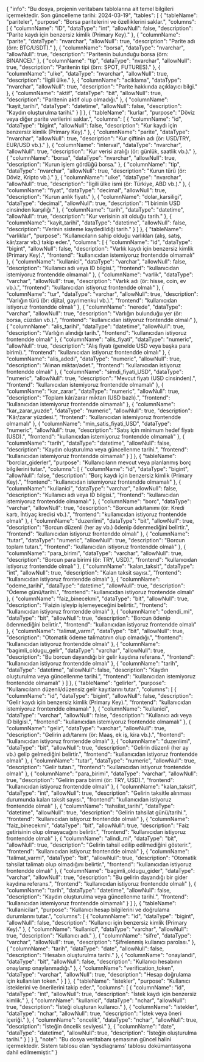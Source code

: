 {
  "info": "Bu dosya, projenin veritabanı tablolarına ait temel bilgileri içermektedir. Son güncelleme tarihi: 2024-03-19",
  "tables": [
    {
      "tableName": "pariteler",
      "purpose": "Borsa paritelerini ve özelliklerini saklar.",
      "columns": [
        {
          "columnName": "ID",
          "dataType": "int",
          "allowNull": false,
          "description": "Parite kaydı için benzersiz kimlik (Primary Key)."
        },
        {
          "columnName": "parite",
          "dataType": "nvarchar",
          "allowNull": true,
          "description": "Parite adı (örn: BTC/USDT)."
        },
        {
          "columnName": "borsa",
          "dataType": "nvarchar",
          "allowNull": true,
          "description": "Paritenin bulunduğu borsa (örn: BINANCE)."
        },
        {
          "columnName": "tip",
          "dataType": "nvarchar",
          "allowNull": true,
          "description": "Paritenin tipi (örn: SPOT, FUTURES)."
        },
        {
          "columnName": "ulke",
          "dataType": "nvarchar",
          "allowNull": true,
          "description": "İlgili ülke."
        },
        {
          "columnName": "aciklama",
          "dataType": "nvarchar",
          "allowNull": true,
          "description": "Parite hakkında açıklayıcı bilgi."
        },
        {
          "columnName": "aktif",
          "dataType": "bit",
          "allowNull": true,
          "description": "Paritenin aktif olup olmadığı."
        },
        {
          "columnName": "kayit_tarihi",
          "dataType": "datetime",
          "allowNull": false,
          "description": "Kaydın oluşturulma tarihi."
        }
      ]
    },
    {
      "tableName": "kurlar",
      "purpose": "Döviz veya diğer parite verilerini saklar.",
      "columns": [
        {
          "columnName": "id",
          "dataType": "bigint",
          "allowNull": false,
          "description": "Kur kaydı için benzersiz kimlik (Primary Key)."
        },
        {
          "columnName": "parite",
          "dataType": "nvarchar",
          "allowNull": true,
          "description": "Kur çiftinin adı (ör: USD/TRY, EUR/USD vb.)."
        },
        {
          "columnName": "interval",
          "dataType": "nvarchar",
          "allowNull": true,
          "description": "Kur verisi aralığı (ör: günlük, saatlik vb.)."
        },
        {
          "columnName": "borsa",
          "dataType": "nvarchar",
          "allowNull": true,
          "description": "Kurun işlem gördüğü borsa."
        },
        {
          "columnName": "tip",
          "dataType": "nvarchar",
          "allowNull": true,
          "description": "Kurun türü (ör: Döviz, Kripto vb.)."
        },
        {
          "columnName": "ulke",
          "dataType": "nvarchar",
          "allowNull": true,
          "description": "İlgili ülke ismi (ör: Türkiye, ABD vb.)."
        },
        {
          "columnName": "fiyat",
          "dataType": "decimal",
          "allowNull": true,
          "description": "Kurun anlık fiyatı."
        },
        {
          "columnName": "dolar_karsiligi",
          "dataType": "decimal",
          "allowNull": true,
          "description": "1 birimin USD cinsinden karşılığı."
        },
        {
          "columnName": "tarih",
          "dataType": "datetime",
          "allowNull": true,
          "description": "Kur verisinin ait olduğu tarih."
        },
        {
          "columnName": "kayit_tarihi",
          "dataType": "datetime",
          "allowNull": false,
          "description": "Verinin sisteme kaydedildiği tarih."
        }
      ]
    },
    {
      "tableName": "varliklar",
      "purpose": "Kullanıcıların sahip olduğu varlıkları (alış, satış, kâr/zarar vb.) takip eder.",
      "columns": [
        {
          "columnName": "id",
          "dataType": "bigint",
          "allowNull": false,
          "description": "Varlık kaydı için benzersiz kimlik (Primary Key).",
          "frontend": "kullanıcıdan istemiyoruz frontendde olmamalı"
        },
        {
          "columnName": "kullanici",
          "dataType": "varchar",
          "allowNull": false,
          "description": "Kullanıcı adı veya ID bilgisi.",
          "frontend": "kullanıcıdan istemiyoruz frontendde olmamalı"
        },
        {
          "columnName": "varlik",
          "dataType": "varchar",
          "allowNull": true,
          "description": "Varlık adı (ör: hisse, coin, ev vb.).",
          "frontend": "kullanıcıdan istiyoruz frontendde olmalı"
        },
        {
          "columnName": "tur",
          "dataType": "varchar",
          "allowNull": true,
          "description": "Varlığın türü (ör: dijital, gayrimenkul vb.).",
          "frontend": "kullanıcıdan istiyoruz frontendde olmalı"
        },
        {
          "columnName": "nerede",
          "dataType": "varchar",
          "allowNull": true,
          "description": "Varlığın bulunduğu yer (ör: borsa, cüzdan vb.).",
          "frontend": "kullanıcıdan istiyoruz frontendde olmalı"
        },
        {
          "columnName": "alis_tarihi",
          "dataType": "datetime",
          "allowNull": true,
          "description": "Varlığın alındığı tarih.",
          "frontend": "kullanıcıdan istiyoruz frontendde olmalı"
        },
        {
          "columnName": "alis_fiyati",
          "dataType": "numeric",
          "allowNull": true,
          "description": "Alış fiyatı (genelde USD veya başka para birimi).",
          "frontend": "kullanıcıdan istiyoruz frontendde olmalı"
        },
        {
          "columnName": "alis_adedi",
          "dataType": "numeric",
          "allowNull": true,
          "description": "Alınan miktar/adet.",
          "frontend": "kullanıcıdan istiyoruz frontendde olmalı"
        },
        {
          "columnName": "simdi_fiyati_USD",
          "dataType": "numeric",
          "allowNull": true,
          "description": "Mevcut fiyatı (USD cinsinden).",
          "frontend": "kullanıcıdan istemiyoruz frontendde olmamalı"
        },
        {
          "columnName": "kar_zarar",
          "dataType": "numeric",
          "allowNull": true,
          "description": "Toplam kâr/zarar miktarı (USD bazlı).",
          "frontend": "kullanıcıdan istemiyoruz frontendde olmamalı"
        },
        {
          "columnName": "kar_zarar_yuzde",
          "dataType": "numeric",
          "allowNull": true,
          "description": "Kâr/zarar yüzdesi.",
          "frontend": "kullanıcıdan istemiyoruz frontendde olmamalı"
        },
        {
          "columnName": "min_satis_fiyati_USD",
          "dataType": "numeric",
          "allowNull": true,
          "description": "Satış için minimum hedef fiyatı (USD).",
          "frontend": "kullanıcıdan istemiyoruz frontendde olmamalı"
        },
        {
          "columnName": "tarih",
          "dataType": "datetime",
          "allowNull": false,
          "description": "Kaydın oluşturulma veya güncellenme tarihi.",
          "frontend": "kullanıcıdan istemiyoruz frontendde olmamalı"
        }
      ]
    },
    {
      "tableName": "borclar_giderler",
      "purpose": "Kullanıcıların mevcut veya planlanmış borç bilgilerini tutar.",
      "columns": [
        {
          "columnName": "id",
          "dataType": "bigint",
          "allowNull": false,
          "description": "Borç kaydı için benzersiz kimlik (Primary Key).",
          "frontend": "kullanıcıdan istemiyoruz frontendde olmamalı"
        },
        {
          "columnName": "kullanici",
          "dataType": "varchar",
          "allowNull": false,
          "description": "Kullanıcı adı veya ID bilgisi.",
          "frontend": "kullanıcıdan istemiyoruz frontendde olmamalı"
        },
        {
          "columnName": "borc",
          "dataType": "varchar",
          "allowNull": true,
          "description": "Borcun adı/tanımı (ör: Kredi kartı, İhtiyaç kredisi vb.).",
          "frontend": "kullanıcıdan istiyoruz frontendde olmalı"
        },
        {
          "columnName": "duzenlimi",
          "dataType": "bit",
          "allowNull": true,
          "description": "Borcun düzenli (her ay vb.) ödenip ödenmediğini belirtir.",
          "frontend": "kullanıcıdan istiyoruz frontendde olmalı"
        },
        {
          "columnName": "tutar",
          "dataType": "numeric",
          "allowNull": true,
          "description": "Borcun toplam tutarı.",
          "frontend": "kullanıcıdan istiyoruz frontendde olmalı"
        },
        {
          "columnName": "para_birimi",
          "dataType": "varchar",
          "allowNull": true,
          "description": "Borcun para birimi (ör: TRY, USD).",
          "frontend": "kullanıcıdan istiyoruz frontendde olmalı"
        },
        {
          "columnName": "kalan_taksit",
          "dataType": "int",
          "allowNull": true,
          "description": "Kalan taksit sayısı.",
          "frontend": "kullanıcıdan istiyoruz frontendde olmalı"
        },
        {
          "columnName": "odeme_tarihi",
          "dataType": "datetime",
          "allowNull": true,
          "description": "Ödeme günü/tarihi.",
          "frontend": "kullanıcıdan istiyoruz frontendde olmalı"
        },
        {
          "columnName": "faiz_binecekmi",
          "dataType": "bit",
          "allowNull": true,
          "description": "Faizin işleyip işlemeyeceğini belirtir.",
          "frontend": "kullanıcıdan istiyoruz frontendde olmalı"
        },
        {
          "columnName": "odendi_mi",
          "dataType": "bit",
          "allowNull": true,
          "description": "Borcun ödenip ödenmediğini belirtir.",
          "frontend": "kullanıcıdan istiyoruz frontendde olmalı"
        },
        {
          "columnName": "talimat_varmi",
          "dataType": "bit",
          "allowNull": true,
          "description": "Otomatik ödeme talimatının olup olmadığı.",
          "frontend": "kullanıcıdan istiyoruz frontendde olmalı"
        },
        {
          "columnName": "bagimli_oldugu_gelir",
          "dataType": "varchar",
          "allowNull": true,
          "description": "Bu borcun dayandığı bir gelir kaydına referans.",
          "frontend": "kullanıcıdan istiyoruz frontendde olmalı"
        },
        {
          "columnName": "tarih",
          "dataType": "datetime",
          "allowNull": false,
          "description": "Kaydın oluşturulma veya güncellenme tarihi.",
          "frontend": "kullanıcıdan istemiyoruz frontendde olmamalı"
        }
      ]
    },
    {
      "tableName": "gelirler",
      "purpose": "Kullanıcıların düzenli/düzensiz gelir kayıtlarını tutar.",
      "columns": [
        {
          "columnName": "id",
          "dataType": "bigint",
          "allowNull": false,
          "description": "Gelir kaydı için benzersiz kimlik (Primary Key).",
          "frontend": "kullanıcıdan istemiyoruz frontendde olmamalı"
        },
        {
          "columnName": "kullanici",
          "dataType": "varchar",
          "allowNull": false,
          "description": "Kullanıcı adı veya ID bilgisi.",
          "frontend": "kullanıcıdan istemiyoruz frontendde olmamalı"
        },
        {
          "columnName": "gelir",
          "dataType": "varchar",
          "allowNull": true,
          "description": "Gelirin adı/tanımı (ör: Maaş, ek iş, kira vb.).",
          "frontend": "kullanıcıdan istiyoruz frontendde olmalı"
        },
        {
          "columnName": "duzenlimi",
          "dataType": "bit",
          "allowNull": true,
          "description": "Gelirin düzenli (her ay vb.) gelip gelmediğini belirtir.",
          "frontend": "kullanıcıdan istiyoruz frontendde olmalı"
        },
        {
          "columnName": "tutar",
          "dataType": "numeric",
          "allowNull": true,
          "description": "Gelir tutarı.",
          "frontend": "kullanıcıdan istiyoruz frontendde olmalı"
        },
        {
          "columnName": "para_birimi",
          "dataType": "varchar",
          "allowNull": true,
          "description": "Gelirin para birimi (ör: TRY, USD).",
          "frontend": "kullanıcıdan istiyoruz frontendde olmalı"
        },
        {
          "columnName": "kalan_taksit",
          "dataType": "int",
          "allowNull": true,
          "description": "Gelirin taksitle alınması durumunda kalan taksit sayısı.",
          "frontend": "kullanıcıdan istiyoruz frontendde olmalı"
        },
        {
          "columnName": "tahsilat_tarihi",
          "dataType": "datetime",
          "allowNull": true,
          "description": "Gelirin tahsilat günü/tarihi.",
          "frontend": "kullanıcıdan istiyoruz frontendde olmalı"
        },
        {
          "columnName": "faiz_binecekmi",
          "dataType": "bit",
          "allowNull": true,
          "description": "Faiz getirisinin olup olmayacağını belirtir.",
          "frontend": "kullanıcıdan istiyoruz frontendde olmalı"
        },
        {
          "columnName": "alindi_mi",
          "dataType": "bit",
          "allowNull": true,
          "description": "Gelirin tahsil edilip edilmediğini gösterir.",
          "frontend": "kullanıcıdan istiyoruz frontendde olmalı"
        },
        {
          "columnName": "talimat_varmi",
          "dataType": "bit",
          "allowNull": true,
          "description": "Otomatik tahsilat talimatı olup olmadığını belirtir.",
          "frontend": "kullanıcıdan istiyoruz frontendde olmalı"
        },
        {
          "columnName": "bagimli_oldugu_gider",
          "dataType": "varchar",
          "allowNull": true,
          "description": "Bu gelirin dayandığı bir gider kaydına referans.",
          "frontend": "kullanıcıdan istiyoruz frontendde olmalı"
        },
        {
          "columnName": "tarih",
          "dataType": "datetime",
          "allowNull": false,
          "description": "Kaydın oluşturulma veya güncellenme tarihi.",
          "frontend": "kullanıcıdan istemiyoruz frontendde olmamalı"
        }
      ]
    },
    {
      "tableName": "kullanicilar",
      "purpose": "Kullanıcı hesap bilgilerini ve doğrulama durumlarını tutar.",
      "columns": [
        {
          "columnName": "id",
          "dataType": "bigint",
          "allowNull": false,
          "description": "Kullanıcı için benzersiz kimlik (Primary Key)."
        },
        {
          "columnName": "kullanici",
          "dataType": "varchar",
          "allowNull": true,
          "description": "Kullanıcı adı."
        },
        {
          "columnName": "sifre",
          "dataType": "varchar",
          "allowNull": true,
          "description": "Şifrelenmiş kullanıcı parolası."
        },
        {
          "columnName": "tarih",
          "dataType": "date",
          "allowNull": false,
          "description": "Hesabın oluşturulma tarihi."
        },
        {
          "columnName": "onaylandi",
          "dataType": "bit",
          "allowNull": false,
          "description": "Kullanıcı hesabının onaylanıp onaylanmadığı."
        },
        {
          "columnName": "verification_token",
          "dataType": "varchar",
          "allowNull": true,
          "description": "Hesap doğrulama için kullanılan token."
        }
      ]
    },
    {
      "tableName": "istekler",
      "purpose": "Kullanıcı isteklerini ve önerilerini takip eder.",
      "columns": [
        {
          "columnName": "id",
          "dataType": "int",
          "allowNull": true,
          "description": "İstek kaydı için benzersiz kimlik."
        },
        {
          "columnName": "kullanici",
          "dataType": "nchar",
          "allowNull": true,
          "description": "İsteği oluşturan kullanıcı."
        },
        {
          "columnName": "istekler",
          "dataType": "nchar",
          "allowNull": true,
          "description": "İstek veya öneri içeriği."
        },
        {
          "columnName": "oncelik",
          "dataType": "nchar",
          "allowNull": true,
          "description": "İsteğin öncelik seviyesi."
        },
        {
          "columnName": "date",
          "dataType": "datetime",
          "allowNull": true,
          "description": "İsteğin oluşturulma tarihi."
        }
      ]
    }
  ],
  "note": "Bu dosya veritabanı şemasının güncel halini içermektedir. Sistem tablosu olan 'sysdiagrams' tablosu dokümantasyona dahil edilmemiştir."
}
